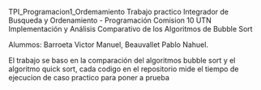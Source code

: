 TPI_Programacion1_Ordemamiento
Trabajo practico Integrador de Busqueda y Ordenamiento - Programación Comision 10 UTN Implementación y Análisis Comparativo de los Algoritmos de Bubble Sort

Alummos: Barroeta Victor Manuel, Beauvallet Pablo Nahuel.

El trabajo se baso en la comparación del algoritmos bubble sort y el algoritmo quick sort, cada codigo en el repositorio mide el tiempo de ejecucion de caso practico para poner a prueba
